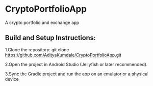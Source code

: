 # CryptoPortfolioApp
A crypto portfolio and exchange app

## Build and Setup Instructions:
1.Clone the repository:
git clone https://github.com/AdityaKumdale/CryptoPortfolioApp.git

2.Open the project in Android Studio (Jellyfish or later recommended).

3.Sync the Gradle project and run the app on an emulator or a physical device
